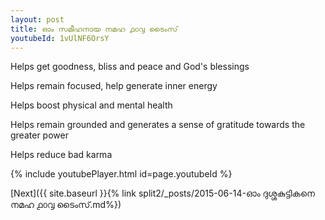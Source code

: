 ```yaml
---
layout: post
title: ഓം സമീഹനായ നമഹ ൧൦൮ ടൈംസ്
youtubeId: 1vUlNF6OrsY
---
```

 
 
Helps get goodness, bliss and peace and God's blessings
 
Helps remain focused, help generate inner energy 
 
Helps boost physical and mental health 
 
Helps remain grounded and generates a sense of gratitude towards the greater power 
 
Helps reduce bad karma
 
 
 
 


{% include youtubePlayer.html id=page.youtubeId %}
 
[Next]({{ site.baseurl }}{% link  split2/_posts/2015-06-14-ഓം ദുശ്ശകുട്ടികനെ നമഹ ൧൦൮ ടൈംസ്.md%})
 
